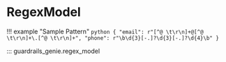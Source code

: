 # RegexModel

!!! example "Sample Pattern"
    ```python
    {
        "email": r"[^@ \t\r\n]+@[^@ \t\r\n]+\.[^@ \t\r\n]+",
        "phone": r"\b\d{3}[-.]?\d{3}[-.]?\d{4}\b"
    }
    ```

::: guardrails_genie.regex_model
